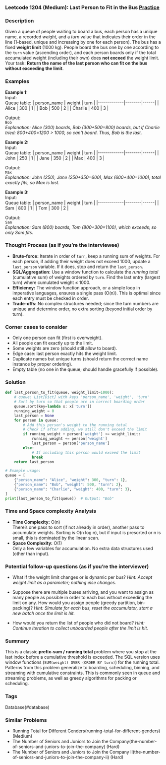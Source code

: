 ### Leetcode 1204 (Medium): Last Person to Fit in the Bus [Practice](https://leetcode.com/problems/last-person-to-fit-in-the-bus)

### Description  
Given a queue of people waiting to board a bus, each person has a unique name, a recorded *weight*, and a *turn* value that indicates their order in the line (1-based, unique and increasing by one for each person). The bus has a fixed **weight limit** (1000 kg). People board the bus one by one according to the `turn` value (ascending order), and each person boards only if the total accumulated weight (including their own) does **not exceed** the weight limit. Your task: **Return the name of the last person who can fit on the bus without exceeding the limit**.

### Examples  

**Example 1:**  
Input:  
Queue table:
| person_name | weight | turn |
|-------------|--------|------|
| Alice       | 300    | 1    |
| Bob         | 500    | 2    |
| Charlie     | 400    | 3    |

Output:  
`Bob`  
*Explanation: Alice (300) boards, Bob (300+500=800) boards, but if Charlie tried: 800+400=1200 > 1000, so can't board. Thus, Bob is the last.*

**Example 2:**  
Input:  
Queue table:
| person_name | weight | turn |
|-------------|--------|------|
| John        | 250    | 1    |
| Jane        | 350    | 2    |
| Max         | 400    | 3    |

Output:  
`Max`  
*Explanation: John (250), Jane (250+350=600), Max (600+400=1000); total exactly fits, so Max is last.*

**Example 3:**  
Input:  
Queue table:
| person_name | weight | turn |
|-------------|--------|------|
| Sam         | 800    | 1    |
| Tom         | 300    | 2    |

Output:  
`Sam`  
*Explanation: Sam (800) boards, Tom (800+300=1100), which exceeds; so only Sam fits.*

### Thought Process (as if you’re the interviewee)  
- **Brute-force:** Iterate in order of `turn`, keep a running sum of weights. For each person, if adding their weight does not exceed 1000, update a `last_person` variable. If it does, stop and return the `last_person`.
- **SQL/Aggregation:** Use a window function to calculate the *running total* (cumulative sum) of weights ordered by `turn`. Find the last entry (largest turn) where cumulated weight ≤ 1000.
- **Efficiency:** The window function approach, or a simple loop in imperative languages, ensures a single pass (O(n)). This is optimal since each entry must be checked in order.
- **Trade-offs:** No complex structures needed; since the turn numbers are unique and determine order, no extra sorting (beyond initial order by turn).

### Corner cases to consider  
- Only one person can fit (first is overweight).
- All people can fit exactly up to the limit.
- Some weights are zero (should still allow to board).
- Edge case: last person exactly hits the weight limit.
- Duplicate names but unique turns (should return the correct name instance by proper ordering).
- Empty table (no one in the queue; should handle gracefully if possible).

### Solution

```python
def last_person_to_fit(queue, weight_limit=1000):
    # queue: List[Dict] with keys 'person_name', 'weight', 'turn'
    # Sort by turn so that people are in correct boarding order
    queue.sort(key=lambda x: x['turn'])
    running_weight = 0
    last_person = None
    for person in queue:
        # Add this person's weight to the running total
        # Check if after adding, we still don't exceed the limit
        if running_weight + person['weight'] <= weight_limit:
            running_weight += person['weight']
            last_person = person['person_name']
        else:
            # If including this person would exceed the limit
            break
    return last_person

# Example usage:
queue = [
    {"person_name": "Alice", "weight": 300, "turn": 1},
    {"person_name": "Bob", "weight": 500, "turn": 2},
    {"person_name": "Charlie", "weight": 400, "turn": 3},
]
print(last_person_to_fit(queue))  # Output: "Bob"
```

### Time and Space complexity Analysis  

- **Time Complexity:** O(n)  
  There’s one pass to sort (if not already in order), another pass to accumulate weights. Sorting is O(n log n), but if input is presorted or n is small, this is dominated by the linear scan.
- **Space Complexity:** O(1)  
  Only a few variables for accumulation. No extra data structures used (other than input).

### Potential follow-up questions (as if you’re the interviewer)  

- What if the weight limit changes or is dynamic per bus?
  *Hint: Accept weight limit as a parameter; nothing else changes.*

- Suppose there are multiple buses arriving, and you want to assign as many people as possible in order to each bus without exceeding the limit on any. How would you assign people (greedy partition, bin-packing)?
  *Hint: Simulate for each bus, reset the accumulator, start a new batch once the limit is hit.*

- How would you return the list of people who did not board?
  *Hint: Continue iteration to collect unboarded people after the limit is hit.*

### Summary
This is a classic **prefix-sum / running total** problem where you stop at the last index before a cumulative threshold is exceeded. The SQL version uses window functions (`SUM(weight) OVER (ORDER BY turn)`) for the running total. Patterns from this problem generalize to boarding, scheduling, binning, and streaming with cumulative constraints. This is commonly seen in queue and streaming problems, as well as greedy algorithms for packing or scheduling.

### Tags
Database(#database)

### Similar Problems
- Running Total for Different Genders(running-total-for-different-genders) (Medium)
- The Number of Seniors and Juniors to Join the Company(the-number-of-seniors-and-juniors-to-join-the-company) (Hard)
- The Number of Seniors and Juniors to Join the Company II(the-number-of-seniors-and-juniors-to-join-the-company-ii) (Hard)